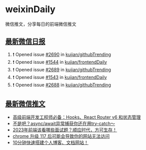 # weixinDaily
微信推文，分享每日的前端微信推文

## [最新微信日报](https://github.com/kujian/weixinDaily/issues)

<!--START_SECTION:activity-->
1. ❗ Opened issue [#2690](https://github.com/kujian/githubTrending/issues/2690) in [kujian/githubTrending](https://github.com/kujian/githubTrending)
2. ❗ Opened issue [#1544](https://github.com/kujian/frontendDaily/issues/1544) in [kujian/frontendDaily](https://github.com/kujian/frontendDaily)
3. ❗ Opened issue [#2689](https://github.com/kujian/githubTrending/issues/2689) in [kujian/githubTrending](https://github.com/kujian/githubTrending)
4. ❗ Opened issue [#1543](https://github.com/kujian/frontendDaily/issues/1543) in [kujian/frontendDaily](https://github.com/kujian/frontendDaily)
5. ❗ Opened issue [#2688](https://github.com/kujian/githubTrending/issues/2688) in [kujian/githubTrending](https://github.com/kujian/githubTrending)
<!--END_SECTION:activity-->


## [最新微信推文](https://weixin.qdkfweb.cn/)

<!-- BLOG-POST-LIST:START -->
- [高级前端开发工程师必备：Hooks、React Router v6 和状态管理](https://weixin.qdkfweb.cn/37891.html)
- [不是吧？async/await异常捕获你还在用try-catch～](https://weixin.qdkfweb.cn/37871.html)
- [2023年前端该看哪些面试题？顺应时代，方可生存！](https://weixin.qdkfweb.cn/37853.html)
- [chrome 升级 117 后可能会导致你的网站无法访问](https://weixin.qdkfweb.cn/37854.html)
- [10分钟快速搭建个人博客、文档网站！](https://weixin.qdkfweb.cn/37882.html)
<!-- BLOG-POST-LIST:END -->